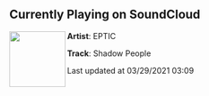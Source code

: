 ## Currently Playing on SoundCloud

[<img align="left" width="100" src="https://i1.sndcdn.com/artworks-Jcylk6i2DwEj6TIU-Sw1WeA-t500x500.jpg">](https://soundcloud.com/eptic/shadowpeople?in=killthenoise/sets/stuff-for-the-fam)

**Artist**: EPTIC 

**Track**: Shadow People

Last updated at 03/29/2021 03:09
